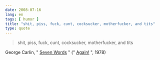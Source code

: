 ```yaml
---
date: 2008-07-16
lang: en
tags: [ humor ]
title: "shit, piss, fuck, cunt, cocksucker, motherfucker, and tits"
type: quote
---
```


> shit, piss, fuck, cunt, cocksucker, motherfucker, and tits

George Carlin, " [Seven
Words](http://www.youtube.com/watch?v=GE-lsNuPDd0) " ("
[Again!](http://www.youtube.com/watch?v=Pfm-fe4iosA&t=53m25s) ", 1978)

